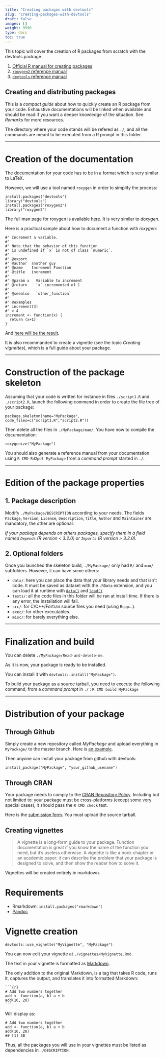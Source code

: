 ```yaml
---
title: "Creating packages with devtools"
slug: "creating-packages-with-devtools"
draft: false
images: []
weight: 9996
type: docs
toc: true
---
```


This topic will cover the creation of R packages from scratch with the devtools package.

 1. [Official R manual for creating packages](https://cran.r-project.org/doc/manuals/r-release/R-exts.html)
 2. [`roxygen2` reference manual](http://roxygen.org/roxygen2-manual.pdf)
 3. [`devtools` reference manual](https://cran.r-project.org/web/packages/devtools/devtools.pdf)

## Creating and distributing packages
This is a *compact guide* about how to quickly create an R package from your code. Exhaustive documentations will be linked when available and should be read if you want a deeper knowledge of the situation. See *Remarks* for more resources.

The directory where your code stands will be refered as `./`, and all the commands are meant to be executed from a R prompt in this folder.


----------

# Creation of the documentation #

The documentation for your code has to be in a format which is very similar to LaTeX.

However, we will use a tool named `roxygen` in order to simplify the process:

    install.packages("devtools")
    library("devtools")
    install.packages("roxygen2")
    library("roxygen2")

The full man page for roxygen is available [here](https://docs.google.com/viewer?docex=1&url=http://roxygen.org/roxygen2-manual.pdf). It is very similar to *doxygen*.

Here is a practical sample about how to document a function with *roxygen*:

    #' Increment a variable.
    #'
    #' Note that the behavior of this function
    #' is undefined if `x` is not of class `numeric`.
    #'
    #' @export
    #' @author  another guy
    #' @name    Increment Function
    #' @title   increment
    #'
    #' @param x   Variable to increment
    #' @return    `x` incremented of 1
    #'
    #' @seealso   `other_function`
    #'
    #' @examples
    #' increment(3)
    #' > 4
    increment <- function(x) {
      return (x+1)
    }

And [here will be the result](https://i.stack.imgur.com/qTbT4.png).

It is also recommanded to create a vignette (see the topic *Creating vignettes*), which is a full guide about your package.

----------


# Construction of the package skeleton #

Assuming that your code is written for instance in files `./script1.R` and `./script2.R`, launch the following command in order to create the file tree of your package:

    package.skeleton(name="MyPackage", code_files=c("script1.R","script2.R"))

Then delete all the files in `./MyPackage/man/`.
You have now to compile the documentation:

    roxygenize("MyPackage")

You should also generate a reference manual from your documentation using `R CMD Rd2pdf MyPackage` from a *command prompt* started in `./`.

----------


# Edition of the package properties #

## 1. Package description ##
Modify `./MyPackage/DESCRIPTION` according to your needs. The fields `Package`, `Version`, `License`, `Description`, `Title`, `Author` and `Maintainer` are mandatory, the other are optional. 

*If your package depends on others packages, specify them in a field named `Depends` (R version < 3.2.0) or `Imports` (R version > 3.2.0).*

## 2. Optional folders ##

Once you launched the skeleton build, `./MyPackage/` only had `R/` and `man/` subfolders. However, it can have some others:

 - `data/`: here you can place the data that your library needs and that isn't code. It must be saved as dataset with the `.RData` extension, and you can load it at runtime with [`data()`](https://www.rdocumentation.org/packages/utils/versions/3.4.1/topics/data) and [`load()`](https://www.rdocumentation.org/packages/base/versions/3.4.1/topics/load)
 - `tests/`: all the code files in this folder will be ran at install time. If there is any error, the installation will fail.
 - `src/`: for C/C++/Fortran source files you need (using `Rcpp`...).
 - `exec/`: for other executables.
 - `misc/`: for barely everything else.

----------

# Finalization and build #

You can delete `./MyPackage/Read-and-delete-me`.

As it is now, your package is ready to be installed. 

You can install it with `devtools::install("MyPackage")`.

To build your package as a source tarball, you need to execute the following command, from a *command prompt* in `./` : `R CMD build MyPackage`

----------

# Distribution of your package #

## Through Github ##
Simply create a new repository called *MyPackage* and upload everything in `MyPackage/` to the master branch. Here is [an example](https://github.com/klutometis/roxygen).

Then anyone can install your package from github with devtools:

    install_package("MyPackage", "your_github_usename")

## Through CRAN ##
Your package needs to comply to the [CRAN Repository Policy](https://www.rdocumentation.org/packages/base/versions/3.4.1/topics/load). Including but not limited to: your package must be cross-platforms (except some very special cases), it should pass the `R CMD check` test.

Here is the [submission form](https://cran.r-project.org/submit.html). You must upload the source tarball.


  [1]: https://i.stack.imgur.com/BP5WN.png

## Creating vignettes
> A vignette is a long-form guide to your package. Function
> documentation is great if you know the name of the function you need,
> but it’s useless otherwise. A vignette is like a book chapter or an
> academic paper: it can describe the problem that your package is
> designed to solve, and then show the reader how to solve it.

Vignettes will be created entirely in markdown.

# Requirements #
   

 - Rmarkdown: `install.packages("rmarkdown")`
 - [Pandoc](https://github.com/jgm/pandoc/releases/tag/1.19.2.1)

# Vignette creation

    devtools::use_vignette("MyVignette", "MyPackage")

You can now edit your vignette at `./vignettes/MyVignette.Rmd`.

The text in your vignette is formatted as [Markdown](https://daringfireball.net/projects/markdown/syntax).

The only addition to the original Markdown, is a tag that takes R code, runs it, captures the output, and translates it into formatted Markdown:

    ```{r}
    # Add two numbers together
    add <- function(a, b) a + b
    add(10, 20)
    ```

Will display as:

```
# Add two numbers together
add <- function(a, b) a + b
add(10, 20)
## [1] 30
```

Thus, all the packages you will use in your vignettes must be listed as dependencies in `./DESCRIPTION`.


